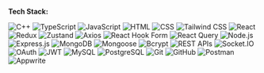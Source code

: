 

<!--
**bhavyawth/bhavyawth** is a ✨ _special_ ✨ repository because its `README.md` (this file) appears on your GitHub profile.

Here are some ideas to get you started:

- 🔭 I’m currently working on ...
- 🌱 I’m currently learning ...
- 👯 I’m looking to collaborate on ...
- 🤔 I’m looking for help with ...
- 💬 Ask me about ...
- 📫 How to reach me: ...
- 😄 Pronouns: ...
- ⚡ Fun fact: ...
-->


**Tech Stack:**

<p align="left"> 
  <img src="https://img.shields.io/badge/C++-00599C?style=for-the-badge&logo=c%2B%2B&logoColor=white" alt="C++" /> 
  <img src="https://img.shields.io/badge/TypeScript-3178C6?style=for-the-badge&logo=typescript&logoColor=white" alt="TypeScript" /> 
  <img src="https://img.shields.io/badge/JavaScript-F7DF1E?style=for-the-badge&logo=javascript&logoColor=black" alt="JavaScript" /> 
  <img src="https://img.shields.io/badge/HTML5-E34F26?style=for-the-badge&logo=html5&logoColor=white" alt="HTML" /> 
  <img src="https://img.shields.io/badge/CSS3-1572B6?style=for-the-badge&logo=css3&logoColor=white" alt="CSS" /> 
  <img src="https://img.shields.io/badge/Tailwind_CSS-06B6D4?style=for-the-badge&logo=tailwindcss&logoColor=white" alt="Tailwind CSS" /> 
  <img src="https://img.shields.io/badge/React-20232A?style=for-the-badge&logo=react&logoColor=61DAFB" alt="React" /> 
  <img src="https://img.shields.io/badge/Redux-764ABC?style=for-the-badge&logo=redux&logoColor=white" alt="Redux" /> 
  <img src="https://img.shields.io/badge/Zustand-000000?style=for-the-badge&logo=zustand&logoColor=white" alt="Zustand" /> 
  <img src="https://img.shields.io/badge/Axios-671DDF?style=for-the-badge&logo=axios&logoColor=white" alt="Axios" /> 
  <img src="https://img.shields.io/badge/React_Hook_Form-EC5990?style=for-the-badge&logo=reacthookform&logoColor=white" alt="React Hook Form" /> 
  <img src="https://img.shields.io/badge/React_Query-FF4154?style=for-the-badge&logo=react-query&logoColor=white" alt="React Query" /> 
  <img src="https://img.shields.io/badge/Node.js-339933?style=for-the-badge&logo=nodedotjs&logoColor=white" alt="Node.js" /> 
  <img src="https://img.shields.io/badge/Express.js-000000?style=for-the-badge&logo=express&logoColor=white" alt="Express.js" /> 
  <img src="https://img.shields.io/badge/MongoDB-4EA94B?style=for-the-badge&logo=mongodb&logoColor=white" alt="MongoDB" /> 
  <img src="https://img.shields.io/badge/Mongoose-880000?style=for-the-badge&logo=mongoose&logoColor=white" alt="Mongoose" /> 
  <img src="https://img.shields.io/badge/Bcrypt-ef4444?style=for-the-badge" alt="Bcrypt" /> 
  <img src="https://img.shields.io/badge/REST_API-FF6C37?style=for-the-badge&logo=fastapi&logoColor=white" alt="REST APIs" /> 
  <img src="https://img.shields.io/badge/Socket.IO-010101?style=for-the-badge&logo=socketdotio&logoColor=white" alt="Socket.IO" /> 
  <img src="https://img.shields.io/badge/OAuth-4285F4?style=for-the-badge&logo=google&logoColor=white" alt="OAuth" /> 
  <img src="https://img.shields.io/badge/JWT-000000?style=for-the-badge&logo=jsonwebtokens&logoColor=white" alt="JWT" /> 
  <img src="https://img.shields.io/badge/MySQL-4479A1?style=for-the-badge&logo=mysql&logoColor=white" alt="MySQL" /> 
  <img src="https://img.shields.io/badge/PostgreSQL-4169E1?style=for-the-badge&logo=postgresql&logoColor=white" alt="PostgreSQL" /> 
  <img src="https://img.shields.io/badge/Git-F05032?style=for-the-badge&logo=git&logoColor=white" alt="Git" /> 
  <img src="https://img.shields.io/badge/GitHub-181717?style=for-the-badge&logo=github&logoColor=white" alt="GitHub" /> 
  <img src="https://img.shields.io/badge/Postman-FF6C37?style=for-the-badge&logo=postman&logoColor=white" alt="Postman" /> 
  <img src="https://img.shields.io/badge/Appwrite-F02E65?style=for-the-badge&logo=appwrite&logoColor=white" alt="Appwrite" /> 
  <img src="https://img.shields.io/badge/Vercel-000000?style=for-the-bad
    </p>
